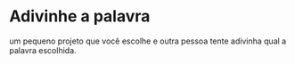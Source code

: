 # Adivinhe a palavra
um pequeno projeto que você escolhe e outra pessoa tente adivinha qual a palavra escolhida.
